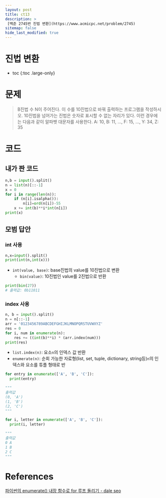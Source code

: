 ```yaml
---
layout: post
title: ct13
description: >
 [백준 2745번 진법 변환](https://www.acmicpc.net/problem/2745)
sitemap: false
hide_last_modified: true
---
```

# 진법 변환

* toc
{:toc .large-only}

# 문제

> B진법 수 N이 주어진다. 이 수를 10진법으로 바꿔 출력하는 프로그램을 작성하시오.
> 10진법을 넘어가는 진법은 숫자로 표시할 수 없는 자리가 있다. 이런 경우에는 다음과 같이 알파벳 대문자를 사용한다.
> A: 10, B: 11, ..., F: 15, ..., Y: 34, Z: 35

# 코드

##  내가 짠 코드

```python
n,b = input().split()
n = list(n)[::-1]
x = 0
for i in range(len(n)):
    if (n[i].isalpha()):
        n[i]=ord(n[i])-55
    x += int(b)**i*int(n[i])
print(x)
```

## 모범 답안

### int 사용

```python
n,x=input().split()
print(int(n,int(x)))
```

- ```int(value, base)```: base진법의 value를 10진법으로 변환
  - ```bin(value)```: 10진법인 value를 2진법으로 반환

```python
print(bin(27))
# 출력값: 0b11011
```

### index 사용

```python
n, b = input().split()
n = n[::-1]
arr = '0123456789ABCDEFGHIJKLMNOPQRSTUVWXYZ'
res = 0
for i, num in enumerate(n):
    res += ((int(b)**i) * (arr.index(num)))
print(res)
```

- ```list.index(n)```: 요소```n```의 인덱스 값 반환
- ```enumerate(n)```: 순회 가능한 자료형(list, set, tuple, dictionary, string등)```n```의 인덱스와 요소를 튜플 형태로 반

```python
for entry in enumerate(['A', 'B', 'C']):
  print(entry)

"""
출력값
(0, 'A')
(1, 'B')
(2, 'C')
"""
```

```python
for i, letter in enumerate(['A', 'B', 'C']):
  print(i, letter)

"""
출력값
0 A
1 B
2 C
"""
```

# References

[파이썬의 enumerate() 내장 함수로 for 루프 돌리기 - dale seo](https://www.daleseo.com/python-enumerate/)
